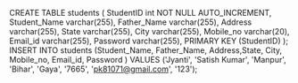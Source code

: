 CREATE TABLE students (
         StudentID int NOT NULL AUTO_INCREMENT,
         Student_Name varchar(255),
         Father_Name varchar(255),
         Address varchar(255),
         State varchar(255),
         City varchar(255),
         Mobile_no varchar(20),
         Email_id varchar(255),
         Password varchar(255),
	 PRIMARY KEY (StudentID)
);
INSERT INTO students (Student_Name, Father_Name, Address,State, City, Mobile_no, Email_id, Password )
VALUES ('Jyanti', 'Satish Kumar', 'Manpur', 'Bihar', 'Gaya', '7665', 'pk81071@gmail.com', '123');

